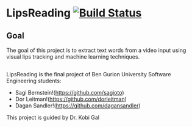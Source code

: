 LipsReading [![Build Status](https://secure.travis-ci.org/sagioto/LipsReading.png)](http://travis-ci.org/sagioto/LipsReading)
==========

## Goal

The goal of this project is to extract text words from a video input using visual lips tracking and machine learning techniques.

## 

LipsReading is the final project of Ben Gurion University Software Engineering students:
* Sagi Bernstein!(https://github.com/sagioto)
* Dor Leitman!(https://github.com/dorleitman)
* Dagan Sandler!(https://github.com/dagansandler)

This project is guided by Dr. Kobi Gal